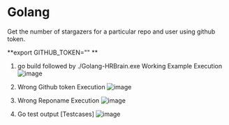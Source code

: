 # Golang 
Get the number of stargazers for a particular repo and user using github token.

**export GITHUB_TOKEN="<github token>"
**

1. go build followed by ./Golang-HRBrain.exe Working Example Execution
![image](https://user-images.githubusercontent.com/67869038/125777504-3814811f-4738-4583-8f7c-d6792889ca61.png)

2. Wrong Github token Execution
![image](https://user-images.githubusercontent.com/67869038/125777637-e26ceb6a-f85f-4e8b-a14e-e61439f5edbb.png)

3. Wrong Reponame Execution
![image](https://user-images.githubusercontent.com/67869038/125777687-64d01176-6068-4346-a68d-246346dfe765.png)

4. Go test output [Testcases]
![image](https://user-images.githubusercontent.com/67869038/125790322-000a1b20-fa5b-4c87-9b44-5a69306f7ef1.png)
